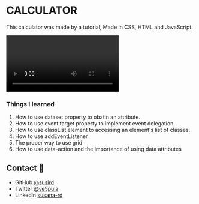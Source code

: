 # CALCULATOR

This calculator was made by a tutorial, 
Made in CSS, HTML and JavaScript.

![Watch the video](screenCalculator.mov)

### Things I learned
1. How to use dataset property to obatin an attribute.
2. How to use event.target property to implement event delegation
3. How to use classList element to accessing an element's list of classes.
4. How to use addEventListener
5. The proper way to use grid
6. How to use data-action and the importance of using data attributes


## Contact :fax:

* GitHub [@susird](https://github.com/SUSIRD)
* Twitter [@ve5pula](https://twitter.com/ve5pula)
* Linkedin [susana-rd](https://www.linkedin.com/in/susana-rd/)
